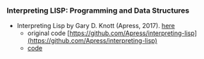 ### Interpreting LISP: Programming and Data Structures
* Interpreting Lisp by Gary D. Knott (Apress, 2017). [here](http://www.apress.com/9781484227060)
  * original code [https://github.com/Apress/interpreting-lisp](https://github.com/Apress/interpreting-lisp)
  * [code](https://github.com/csbyun-data/C-Pro/blob/main/chap05/Interpreting-lisp/lisp.c)
